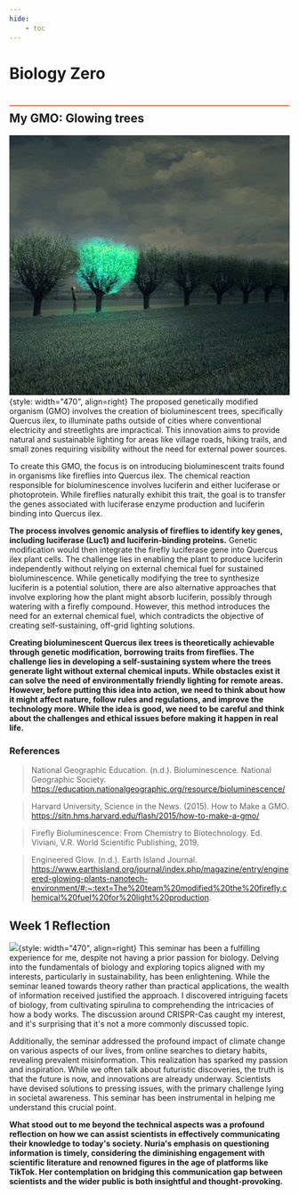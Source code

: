 ```yaml
---
hide:
    - toc
---
```


# Biology Zero
<div style="height:2px; background-color: #E17858; margin-top: 40px; margin-bottom: -20px;"></div>

## My GMO: Glowing trees
![](../images/biozero/Bioluminescent-Tree2.png){style: width="470", align=right}
The proposed genetically modified organism (GMO) involves the creation of bioluminescent trees, specifically Quercus ilex, to illuminate paths outside of cities where conventional electricity and streetlights are impractical. This innovation aims to provide natural and sustainable lighting for areas like village roads, hiking trails, and small zones requiring visibility without the need for external power sources.

To create this GMO, the focus is on introducing bioluminescent traits found in organisms like fireflies into Quercus ilex. The chemical reaction responsible for bioluminescence involves luciferin and either luciferase or photoprotein. While fireflies naturally exhibit this trait, the goal is to transfer the genes associated with luciferase enzyme production and luciferin binding into Quercus ilex.

**The process involves genomic analysis of fireflies to identify key genes, including luciferase (Luc1) and luciferin-binding proteins.** Genetic modification would then integrate the firefly luciferase gene into Quercus ilex plant cells. The challenge lies in enabling the plant to produce luciferin independently without relying on external chemical fuel for sustained bioluminescence.
While genetically modifying the tree to synthesize luciferin is a potential solution, there are also alternative approaches that involve exploring how the plant might absorb luciferin, possibly through watering with a firefly compound. However, this method introduces the need for an external chemical fuel, which contradicts the objective of creating self-sustaining, off-grid lighting solutions.

**Creating bioluminescent Quercus ilex trees is theoretically achievable through genetic modification, borrowing traits from fireflies. The challenge lies in developing a self-sustaining system where the trees generate light without external chemical inputs. While obstacles exist it can solve the need of environmentally friendly lighting for remote areas.  However, before putting this idea into action, we need to think about how it might affect nature, follow rules and regulations, and improve the technology more. While the idea is good, we need to be careful and think about the challenges and ethical issues before making it happen in real life.**


### References
>National Geographic Education. (n.d.). Bioluminescence. National Geographic Society. https://education.nationalgeographic.org/resource/bioluminescence/

>Harvard University, Science in the News. (2015). How to Make a GMO. https://sitn.hms.harvard.edu/flash/2015/how-to-make-a-gmo/

>Firefly Bioluminescence: From Chemistry to Biotechnology. Ed. Viviani, V.R. World Scientific Publishing, 2019.

>Engineered Glow. (n.d.). Earth Island Journal. https://www.earthisland.org/journal/index.php/magazine/entry/engineered-glowing-plants-nanotech-environment/#:~:text=The%20team%20modified%20the%20firefly,chemical%20fuel%20for%20light%20production.

## Week 1 Reflection
![](../images/biozero/BIOLAB.svg){style: width="470", align=right}
This seminar has been a fulfilling experience for me, despite not having a prior passion for biology. Delving into the fundamentals of biology and exploring topics aligned with my interests, particularly in sustainability, has been enlightening. While the seminar leaned towards theory rather than practical applications, the wealth of information received justified the approach. I discovered intriguing facets of biology, from cultivating spirulina to comprehending the intricacies of how a body works. The discussion around CRISPR-Cas caught my interest, and it's surprising that it's not a more commonly discussed topic.

Additionally, the seminar addressed the profound impact of climate change on various aspects of our lives, from online searches to dietary habits, revealing prevalent misinformation. This realization has sparked my passion and inspiration. While we often talk about futuristic discoveries, the truth is that the future is now, and innovations are already underway. Scientists have devised solutions to pressing issues, with the primary challenge lying in societal awareness. This seminar has been instrumental in helping me understand this crucial point.

**What stood out to me beyond the technical aspects was a profound reflection on how we can assist scientists in effectively communicating their knowledge to today's society. Nuria's emphasis on questioning information is timely, considering the diminishing engagement with scientific literature and renowned figures in the age of platforms like TikTok. Her contemplation on bridging this communication gap between scientists and the wider public is both insightful and thought-provoking.**




